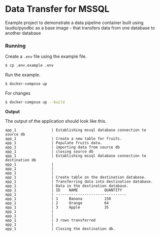 # Data Transfer for MSSQL

Example project to demonstrate a data pipeline container built using laudio/pyodbc as a base image - that transfers data from one database to another database

### Running

Create a `.env` file using the example file.

```bash
$ cp .env.example .env
```

Run the example.

```bash
$ docker-compose up
```

For changes 

```bash
$ docker-compose up --build
```

**Output**

The output of the application should look like this.

```
app_1                | Establishing mssql database connection to source db
app_1                | Create a new table for fruits.
app_1                | Populate fruits data.
app_1                | importing data from source db
app_1                | closing source db
app_1                | Establishing mssql database connection to destination db
app_1                | 
app_1                | 
app_1                | 
app_1                | Create table on the destination database.
app_1                | Transferring data into destination database.
app_1                | Data in the destination database.
app_1                | ID    NAME            QUANTITY  
app_1                | --------------------------------
app_1                | 1     Banana          150       
app_1                | 2     Orange          64        
app_1                | 3     Apple           35        
app_1                | 
app_1                | 
app_1                | 3 rows transferred
app_1                | 
app_1                | Closing the destination db.
```
